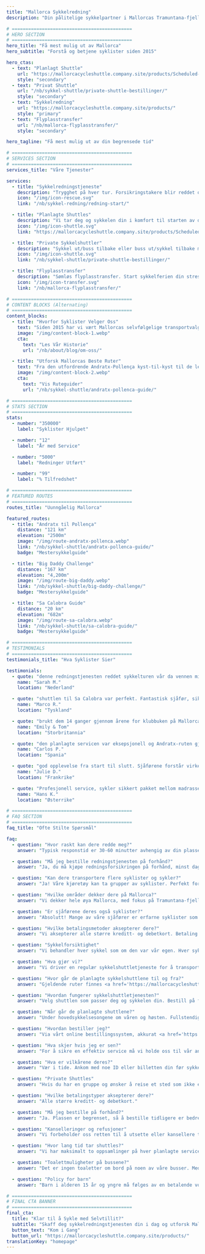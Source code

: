 ```yaml
---
title: "Mallorca Sykkelredning"
description: "Din pålitelige sykkelpartner i Mallorcas Tramuntana-fjell. Sykkelredningstjeneste, shuttles og flyplasstransfer for syklister."

# ============================================
# HERO SECTION
# ============================================
hero_title: "Få mest mulig ut av Mallorca"
hero_subtitle: "Forstå og betjene syklister siden 2015"

hero_ctas:
  - text: "Planlagt Shuttle"
    url: "https://mallorcacycleshuttle.company.site/products/Scheduled-Bike-Buses-c15728235"
    style: "secondary"
  - text: "Privat Shuttle"
    url: "/nb/sykkel-shuttle/private-shuttle-bestillinger/"
    style: "secondary"
  - text: "Sykkelredning"
    url: "https://mallorcacycleshuttle.company.site/products/"
    style: "primary"
  - text: "Flyplasstransfer"
    url: "/nb/mallorca-flyplasstransfer/"
    style: "secondary"

hero_tagline: "Få mest mulig ut av din begrensede tid"

# ============================================
# SERVICES SECTION
# ============================================
services_title: "Våre Tjenester"

services:
  - title: "Sykkelredningstjeneste"
    description: "Trygghet på hver tur. Forsikringstakere blir reddet overalt på Mallorca hvis sykkelen eller kroppen svikter."
    icon: "/img/icon-rescue.svg"
    link: "/nb/sykkel-redning/redning-start/"

  - title: "Planlagte Shuttles"
    description: "Vi tar deg og sykkelen din i komfort til starten av de ikoniske enveisrutene."
    icon: "/img/icon-shuttle.svg"
    link: "https://mallorcacycleshuttle.company.site/products/Scheduled-Bike-Buses-c15728235"

  - title: "Private Sykkelshuttler"
    description: "Sykkel ut/buss tilbake eller buss ut/sykkel tilbake med gruppen din til ønsket tid."
    icon: "/img/icon-shuttle.svg"
    link: "/nb/sykkel-shuttle/private-shuttle-bestillinger/"

  - title: "Flyplasstransfer"
    description: "Sømløs flyplasstransfer. Start sykkelferien din stressfritt fra det øyeblikket du lander."
    icon: "/img/icon-transfer.svg"
    link: "/nb/mallorca-flyplasstransfer/"

# ============================================
# CONTENT BLOCKS (Alternating)
# ============================================
content_blocks:
  - title: "Hvorfor Syklister Velger Oss"
    text: "Siden 2015 har vi vært Mallorcas selvfølgelige transportvalg for syklister – vi kjører shuttles, håndterer redninger over hele øya og behandler sykler som om de var våre egne. Forvent et vennlig, pålitelig team, komfortable busser og lokalkunnskap du kan stole på."
    image: "/img/content-block-1.webp"
    cta:
      text: "Les Vår Historie"
      url: "/nb/about/blog/om-oss/"

  - title: "Utforsk Mallorcas Beste Ruter"
    text: "Fra den utfordrende Andratx-Pollença kyst-til-kyst til de legendariske klatringene fra havnene i Sa Calobra og Valldemossa til de stille innlandsveiene, Mallorca er et sykkelparadis i verdensklasse. Våre omfattende ruteguider hjelper deg med å planlegge dine perfekte enveisturer med detaljerte kart, høydeprofiler og innsidertips."
    image: "/img/content-block-2.webp"
    cta:
      text: "Vis Ruteguider"
      url: "/nb/sykkel-shuttle/andratx-pollenca-guide/"

# ============================================
# STATS SECTION
# ============================================
stats:
  - number: "350000"
    label: "Syklister Hjulpet"

  - number: "12"
    label: "År med Service"

  - number: "5000"
    label: "Redninger Utført"

  - number: "99"
    label: "% Tilfredshet"

# ============================================
# FEATURED ROUTES
# ============================================
routes_title: "Uunngåelig Mallorca"

featured_routes:
  - title: "Andratx til Pollença"
    distance: "121 km"
    elevation: "2500m"
    image: "/img/route-andratx-pollenca.webp"
    link: "/nb/sykkel-shuttle/andratx-pollenca-guide/"
    badge: "Mestersykkelguide"

  - title: "Big Daddy Challenge"
    distance: "167 km"
    elevation: "4,200m"
    image: "/img/route-big-daddy.webp"
    link: "/nb/sykkel-shuttle/big-daddy-challenge/"
    badge: "Mestersykkelguide"

  - title: "Sa Calobra Guide"
    distance: "20 km"
    elevation: "682m"
    image: "/img/route-sa-calobra.webp"
    link: "/nb/sykkel-shuttle/sa-calobra-guide/"
    badge: "Mestersykkelguide"

# ============================================
# TESTIMONIALS
# ============================================
testimonials_title: "Hva Syklister Sier"

testimonials:
  - quote: "denne redningstjenesten reddet sykkelturen vår da vennen min fikk et mekanisk problem. Profesjonelt, raskt og vennlig. Anbefales på det sterkeste!"
    name: "Sarah M."
    location: "Nederland"

  - quote: "shuttlen til Sa Calobra var perfekt. Fantastisk sjåfør, sikker sykkeltransport og vi startet turen vår fra akkurat der vi ville med friske ben. Verdt hver krone."
    name: "Marco R."
    location: "Tyskland"

  - quote: "brukt dem 14 ganger gjennom årene for klubbuken på Mallorca. Flyplasstransfer og planlagt shuttle til Andratx. Tryggheten alene er verdt det. Disse gutta vet hva de gjør."
    name: "Emily & Tom"
    location: "Storbritannia"

  - quote: "den planlagte servicen var eksepsjonell og Andratx-ruten gjorde sykkelferien vår. Kan ikke vente til neste år!"
    name: "Carlos P."
    location: "Spania"

  - quote: "god opplevelse fra start til slutt. Sjåførene forstår virkelig syklisters behov. Gjort fire turer med dem nå."
    name: "Julie D."
    location: "Frankrike"

  - quote: "Profesjonell service, sykler sikkert pakket mellom madrasser og rutene er spektakulære. Anbefales sterkt for seriøse syklister."
    name: "Hans K."
    location: "Østerrike"

# ============================================
# FAQ SECTION
# ============================================
faq_title: "Ofte Stilte Spørsmål"

faq:
  - question: "Hvor raskt kan dere redde meg?"
    answer: "Typisk responstid er 30-60 minutter avhengig av din plassering på Mallorca. Vi har flere kjøretøy stasjonert over hele øya for rask respons."

  - question: "Må jeg bestille redningstjenesten på forhånd?"
    answer: "Ja, du må kjøpe redningsforsikringen på forhånd, minst dagen før bruk (gyldig for hele oppholdet ditt)."

  - question: "Kan dere transportere flere syklister og sykler?"
    answer: "Ja! Våre kjøretøy kan ta grupper av syklister. Perfekt for sykkelgrupper eller sykkelklubber."

  - question: "Hvilke områder dekker dere på Mallorca?"
    answer: "Vi dekker hele øya Mallorca, med fokus på Tramuntana-fjellene hvor de beste enveisrutene finnes. Fra Andratx til Pollença og overalt imellom."

  - question: "Er sjåførene deres også syklister?"
    answer: "Absolutt! Mange av våre sjåfører er erfarne syklister som kjenner rutene, utfordringene og akkurat hva du trenger."

  - question: "Hvilke betalingsmetoder aksepterer dere?"
    answer: "Vi aksepterer alle større kreditt- og debetkort. Betaling håndteres sikkert gjennom Stripe bestillingssystem."

  - question: "Sykkelforsiktighet"
    answer: "Vi behandler hver sykkel som om den var vår egen. Hver sykkel pakkes sikkert i spesialtilpassede tilhengere, dempet mellom madrasser, noe som sikrer at den ankommer i samme stand som da den ble pakket før avreise."

  - question: "Hva gjør vi?"
    answer: "Vi driver en regulær sykkelshuttletjeneste for å transportere deg og sykkelen din til starten av Mallorcas ikoniske enveis bucket-list-ruter. Sjekk <a href='https://mallorcacycleshuttle.company.site/products/' target='_blank' rel='noopener noreferrer'>timeplanen her</a>. Vi tilbyr en sykkel- og syklist-redningstjeneste ved havari. <a href='https://mallorcacycleshuttle.company.site/products/' target='_blank' rel='noopener noreferrer'>Lenke her</a>. Vi tilbyr private flyplasstransfer med direkte tilbud tilgjengelig <a href='/nb/mallorca-flyplasstransfer/'>her</a>."

  - question: "Hvor går de planlagte sykkelshuttlene til og fra?"
    answer: "Gjeldende ruter finnes <a href='https://mallorcacycleshuttle.company.site/products/' target='_blank' rel='noopener noreferrer'>her</a>."

  - question: "Hvordan fungerer sykkelshuttletjenesten?"
    answer: "Velg shuttlen som passer deg og sykkelen din. Bestill på forhånd, da plassene er begrenset. Ankom minst 15 minutter før avreise med bevis på ID eller billetten din (å vise den på telefonen din er ideelt) for å få lastet sykkelen din. <a href='https://mallorcacycleshuttle.company.site/products/' target='_blank' rel='noopener noreferrer'>Bestill her</a>. Nyt reisen til destinasjonen din og elsk turen tilbake. Enkelt, effektivt og essensielt – forvandler dagen din til et uforglemmelig eventyr."

  - question: "Når går de planlagte shuttlene?"
    answer: "Under hovedsykkelsesongene om våren og høsten. Fullstendig sykkelshuttletidsplan finnes <a href='https://mallorcacycleshuttle.company.site/products/' target='_blank' rel='noopener noreferrer'>her</a>."

  - question: "Hvordan bestiller jeg?"
    answer: "Via vårt online bestillingssystem, akkurat <a href='https://mallorcacycleshuttle.company.site/products/' target='_blank' rel='noopener noreferrer'>her</a>."

  - question: "Hva skjer hvis jeg er sen?"
    answer: "For å sikre en effektiv service må vi holde oss til vår annonserte tidsplan. Dessverre kan vi ikke vente på forsinkede passasjerer, da dette påvirker både vår service og andre syklister. Vennligst ankom til det valgte avreisepunktet før sykkelpakkingstiden som er angitt på billetten din. Siden ditt fravær kan forhindre andre i å bestille, kan vi ikke utstede refusjoner for tapte shuttles."

  - question: "Hva er vilkårene deres?"
    answer: "Vær i tide. Ankom med noe ID eller billetten din før sykkelinnlasting som er angitt på billetten din. Fullstendige vilkår her."

  - question: "Private Shuttles"
    answer: "Hvis du har en gruppe og ønsker å reise et sted som ikke er i timeplanen eller på et annet tidspunkt, vennligst <a href='/nb/sykkel-shuttle/private-shuttle-bestillinger/'>bestill her</a>."

  - question: "Hvilke betalingstyper aksepterer dere?"
    answer: "Alle større kreditt- og debetkort."

  - question: "Må jeg bestille på forhånd?"
    answer: "Ja. Plassen er begrenset, så å bestille tidligere er bedre enn å bestille senere for å unngå skuffelse. Vi anbefaler også å bestille turen din tidlig i oppholdet ditt, noe som sikrer friske ben og en reservedag hvis været skulle bli dårlig på din valgte dag. <a href='https://mallorcacycleshuttle.company.site/products/' target='_blank' rel='noopener noreferrer'>Bestill her</a>."

  - question: "Kanselleringer og refusjoner"
    answer: "Vi forbeholder oss retten til å utsette eller kansellere tjenester etter behov og uten å utstede forhåndsvarsel. I tilfelle en shuttlekansellering er en full refusjon for kjøpte billetter, eller overføring til en alternativ buss tilgjengelig. Hvis du ønsker å endre billetten din til en annen dato, kan dette være mulig og vil bli avgjort fra sak til sak. For fullstendig refusjons- og kanselleringsinformasjon, se de fullstendige vilkårene her."

  - question: "Hvor lang tid tar shuttles?"
    answer: "Vi har maksimalt to oppsamlinger på hver planlagte service. En eksempeltjeneste til Andratx er som følger: Port de Pollença, begynn å pakke sykler kl. 07:15, deretter videre til Alcúdia og begynn å pakke sykler kl. 07:35 med en gjennomsnittlig ankomsttid kl. 09:15 i Andratx, avhengig av trafikken."

  - question: "Toalettmuligheter på bussene?"
    answer: "Det er ingen toaletter om bord på noen av våre busser. Med en maksimal reisetid på 90 minutter er det normalt ikke nødvendig! Bare vær forsiktig med mengden væske du velger å ha før og under reisen."

  - question: "Policy for barn"
    answer: "Barn i alderen 15 år og yngre må følges av en betalende voksen. Alle plasser er prissatt likt."

# ============================================
# FINAL CTA BANNER
# ============================================
final_cta:
  title: "Klar til å Sykle med Selvtillit?"
  subtitle: "Skaff deg sykkelredningstjenesten din i dag og utforsk Mallorca bekymringsfritt"
  button_text: "Kom i Gang"
  button_url: "https://mallorcacycleshuttle.company.site/products/"
translationKey: "homepage"
---
```


